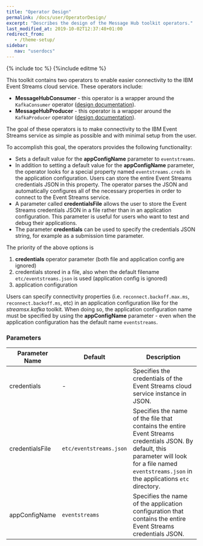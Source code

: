 ```yaml
---
title: "Operator Design"
permalink: /docs/user/OperatorDesign/
excerpt: "Describes the design of the Message Hub toolkit operators."
last_modified_at: 2019-10-02T12:37:48+01:00
redirect_from:
   - /theme-setup/
sidebar:
   nav: "userdocs"
---
```

{% include toc %}
{%include editme %}

This toolkit contains two operators to enable easier connectivity to the IBM Event Streams cloud service. These operators include:

 * **MessageHubConsumer** - this operator is a wrapper around the `KafkaConsumer` operator ([design documentation](https://ibmstreams.github.io/streamsx.kafka/docs/user/KafkaConsumerDesign)).
 * **MessageHubProducer** - this operator is a wrapper around the `KafkaProducer` operator ([design documentation](https://ibmstreams.github.io/streamsx.kafka/docs/user/KafkaProducerDesign)).

The goal of these operators is to make connectivity to the IBM Event Streams service as simple as possible and with minimal setup from the user.

To accomplish this goal, the operators provides the following functionality:

 * Sets a default value for the **appConfigName** parameter to `eventstreams`.
 * In addition to setting a default value for the **appConfigName** parameter, the operator looks for a special property
   named `eventstreams.creds` in the application configuration. Users can store the entire Event Streams credentials JSON in this
   property. The operator parses the JSON and automatically configures all of the necessary properties in order to connect to
   the Event Streams service.
 * A parameter called **credentialsFile** allows the user to store the Event Streams credentials JSON in a file
   rather than in an application configuration. This parameter is useful for users who want to test and debug their applications.
 * The parameter **credentials** can be used to specify the credentials JSON string, for example as a submission time parameter.

The priority of the above options is

1. **credentials** operator parameter (both file and application config are ignored)
1. credentials stored in a file, also when the default filename `etc/eventstreams.json` is used (application config is ignored)
1. application configuration

Users can specify connectivity properties (i.e. `reconnect.backoff.max.ms`, `reconnect.backoff.ms`, etc) in an application configuration
like for the *streamsx.kafka* toolkit. When doing so, the application configuration name must be specified by using the
**appConfigName** parameter - even when the application configuration has the default name `eventstreams`.

### Parameters

| Parameter Name | Default | Description |
| --- | --- | --- |
| credentials | - | Specifies the credentials of the Event Streams cloud service instance in JSON. |
| credentialsFile | `etc/eventstreams.json` | Specifies the name of the file that contains the entire Event Streams credentials JSON. By default, this parameter will look for a file named `eventstreams.json` in the applications `etc` directory. |
| appConfigName | `eventstreams` | Specifies the name of the application configuration that contains the entire Event Streams credentials JSON. |

